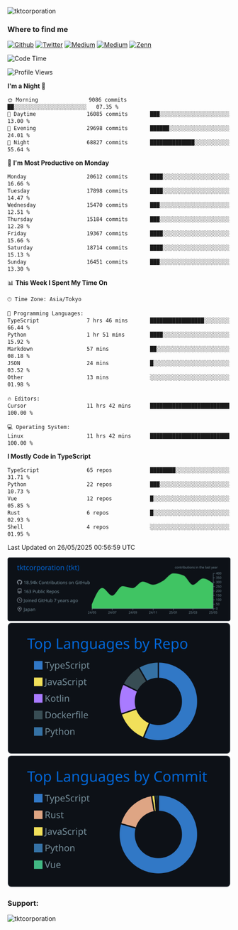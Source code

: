 <p align="left"> <img src="https://komarev.com/ghpvc/?username=tktcorporation&label=Profile%20views&color=0e75b6&style=flat" alt="tktcorporation" /> </p>

<h3>Where to find me</h3>
<p>
<a href="https://github.com/tktcorporation" target="_blank"><img alt="Github" src="https://img.shields.io/badge/GitHub-%2312100E.svg?&style=for-the-badge&logo=Github&logoColor=white" /></a>
<a href="https://twitter.com/tktcorporation" target="_blank"><img alt="Twitter" src="https://img.shields.io/badge/twitter-%231DA1F2.svg?&style=for-the-badge&logo=twitter&logoColor=white" /></a>
<a href="https://www.linkedin.com/in/tktcorporation" target="_blank"><img alt="Medium" src="https://img.shields.io/badge/linkdin-0a66c2.svg?&style=for-the-badge&logo=linkedin&logoColor=white" /></a>
<a href="https://qiita.com/tktcorporation" target="_blank"><img alt="Medium" src="https://img.shields.io/badge/qiita-55C500.svg?&style=for-the-badge&logo=qiita&logoColor=white" /></a>
<a href="https://zenn.dev/tktcorporation" target="_blank"><img alt="Zenn" src="https://img.shields.io/badge/Zenn-3EA8FF.svg?&style=for-the-badge&logo=Zenn&logoColor=white" /></a>
</p>
  
<!--START_SECTION:waka-->
![Code Time](http://img.shields.io/badge/Code%20Time-2%2C396%20hrs%205%20mins-blue)

![Profile Views](http://img.shields.io/badge/Profile%20Views-4-blue)

**I'm a Night 🦉** 

```text
🌞 Morning                9086 commits        ██░░░░░░░░░░░░░░░░░░░░░░░   07.35 % 
🌆 Daytime                16085 commits       ███░░░░░░░░░░░░░░░░░░░░░░   13.00 % 
🌃 Evening                29698 commits       ██████░░░░░░░░░░░░░░░░░░░   24.01 % 
🌙 Night                  68827 commits       ██████████████░░░░░░░░░░░   55.64 % 
```
📅 **I'm Most Productive on Monday** 

```text
Monday                   20612 commits       ████░░░░░░░░░░░░░░░░░░░░░   16.66 % 
Tuesday                  17898 commits       ████░░░░░░░░░░░░░░░░░░░░░   14.47 % 
Wednesday                15470 commits       ███░░░░░░░░░░░░░░░░░░░░░░   12.51 % 
Thursday                 15184 commits       ███░░░░░░░░░░░░░░░░░░░░░░   12.28 % 
Friday                   19367 commits       ████░░░░░░░░░░░░░░░░░░░░░   15.66 % 
Saturday                 18714 commits       ████░░░░░░░░░░░░░░░░░░░░░   15.13 % 
Sunday                   16451 commits       ███░░░░░░░░░░░░░░░░░░░░░░   13.30 % 
```


📊 **This Week I Spent My Time On** 

```text
🕑︎ Time Zone: Asia/Tokyo

💬 Programming Languages: 
TypeScript               7 hrs 46 mins       █████████████████░░░░░░░░   66.44 % 
Python                   1 hr 51 mins        ████░░░░░░░░░░░░░░░░░░░░░   15.92 % 
Markdown                 57 mins             ██░░░░░░░░░░░░░░░░░░░░░░░   08.18 % 
JSON                     24 mins             █░░░░░░░░░░░░░░░░░░░░░░░░   03.52 % 
Other                    13 mins             ░░░░░░░░░░░░░░░░░░░░░░░░░   01.98 % 

🔥 Editors: 
Cursor                   11 hrs 42 mins      █████████████████████████   100.00 % 

💻 Operating System: 
Linux                    11 hrs 42 mins      █████████████████████████   100.00 % 
```

**I Mostly Code in TypeScript** 

```text
TypeScript               65 repos            ████████░░░░░░░░░░░░░░░░░   31.71 % 
Python                   22 repos            ███░░░░░░░░░░░░░░░░░░░░░░   10.73 % 
Vue                      12 repos            █░░░░░░░░░░░░░░░░░░░░░░░░   05.85 % 
Rust                     6 repos             █░░░░░░░░░░░░░░░░░░░░░░░░   02.93 % 
Shell                    4 repos             ░░░░░░░░░░░░░░░░░░░░░░░░░   01.95 % 
```




 Last Updated on 26/05/2025 00:56:59 UTC
<!--END_SECTION:waka-->

[![](https://raw.githubusercontent.com/tktcorporation/tktcorporation/master/profile-summary-card-output/github_dark/0-profile-details.svg)](https://github.com/vn7n24fzkq/github-profile-summary-cards)
[![](https://raw.githubusercontent.com/tktcorporation/tktcorporation/master/profile-summary-card-output/github_dark/1-repos-per-language.svg)](https://github.com/vn7n24fzkq/github-profile-summary-cards) [![](https://raw.githubusercontent.com/tktcorporation/tktcorporation/master/profile-summary-card-output/github_dark/2-most-commit-language.svg)](https://github.com/vn7n24fzkq/github-profile-summary-cards)

<h3 align="left">Support:</h3>
<p><a href="https://www.buymeacoffee.com/tktcorporation"> <img align="left" src="https://cdn.buymeacoffee.com/buttons/v2/default-yellow.png" height="50" width="210" alt="tktcorporation" /></a></p><br><br>
